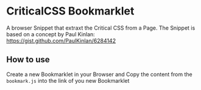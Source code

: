 # CriticalCSS Bookmarklet
A browser Snippet that extraxt the Critical CSS from a Page.
The Snippet is based on a concept by Paul Kinlan: https://gist.github.com/PaulKinlan/6284142

## How to use
Create a new Bookmarklet in your Browser and Copy the content from the `bookmark.js` into the link of you new Bookmarklet

